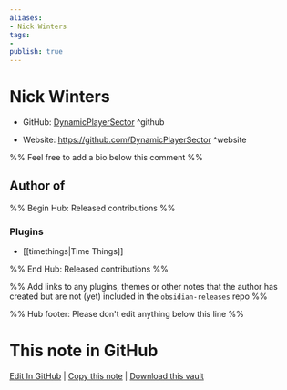 ```yaml
---
aliases:
- Nick Winters
tags:
- 
publish: true
---
```


# Nick Winters

- GitHub: [DynamicPlayerSector](https://github.com/DynamicPlayerSector/) ^github
<!-- - Discord: `@` ^discord-->
- Website: <https://github.com/DynamicPlayerSector> ^website
<!-- - [[Publish sites|Publish site]]: <https://> ^publish-->

%% Feel free to add a bio below this comment %%


## Author of

%% Begin Hub: Released contributions %%
### Plugins
- [[timethings|Time Things]]

%% End Hub: Released contributions %%

%% Add links to any plugins, themes or other notes that the author has created but are not (yet) included in the `obsidian-releases` repo %%

<!--
### Unlisted plugins
-->

<!--
### Others
-->

<!--
## Sponsor this author
-->

<!-- - [[GitHub sponsors]]: [Sponsor @DynamicPlayerSector on GitHub Sponsors](https://github.com/sponsors/DynamicPlayerSector) ^github-sponsor-->
<!-- - [[Buy me a coffee]]: <https://> ^buy-me-a-coffee-->
<!-- - [[PayPal]]: <https://> ^paypal-->
<!-- - [[Patreon]]: <https://> ^patreon-->

<!--
## Follow this author
-->

<!-- - [[YouTube Channels|On YouTube]]: <https://> ^youtube-->
<!-- - Twitter: <https://> ^twitter-->
<!-- - ... -->

%% Hub footer: Please don't edit anything below this line %%

# This note in GitHub

<span class="git-footer">[Edit In GitHub](https://github.dev/obsidian-community/obsidian-hub/blob/main/01%20-%20Community/People/DynamicPlayerSector.md "git-hub-edit-note") | [Copy this note](https://raw.githubusercontent.com/obsidian-community/obsidian-hub/main/01%20-%20Community/People/DynamicPlayerSector.md "git-hub-copy-note") | [Download this vault](https://github.com/obsidian-community/obsidian-hub/archive/refs/heads/main.zip "git-hub-download-vault") </span>
